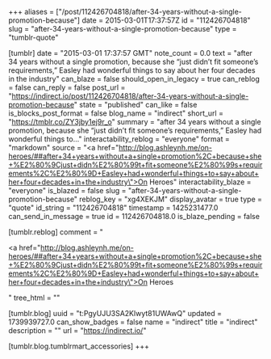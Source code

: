 +++
aliases = ["/post/112426704818/after-34-years-without-a-single-promotion-because"]
date = 2015-03-01T17:37:57Z
id = "112426704818"
slug = "after-34-years-without-a-single-promotion-because"
type = "tumblr-quote"

[tumblr]
date = "2015-03-01 17:37:57 GMT"
note_count = 0.0
text = "after 34 years without a single promotion, because she “just didn’t fit someone’s requirements,” Easley had wonderful things to say about her four decades in the industry"
can_blaze = false
should_open_in_legacy = true
can_reblog = false
can_reply = false
post_url = "https://indirect.io/post/112426704818/after-34-years-without-a-single-promotion-because"
state = "published"
can_like = false
is_blocks_post_format = false
blog_name = "indirect"
short_url = "https://tmblr.co/ZY3jby1ej9r_o"
summary = "after 34 years without a single promotion, because she “just didn’t fit someone’s requirements,” Easley had wonderful things to..."
interactability_reblog = "everyone"
format = "markdown"
source = "<a href=\"http://blog.ashleynh.me/on-heroes/##after+34+years+without+a+single+promotion%2C+because+she+%E2%80%9Cjust+didn%E2%80%99t+fit+someone%E2%80%99s+requirements%2C%E2%80%9D+Easley+had+wonderful+things+to+say+about+her+four+decades+in+the+industry\">On Heroes</a>"
interactability_blaze = "everyone"
is_blazed = false
slug = "after-34-years-without-a-single-promotion-because"
reblog_key = "xg4XEKJM"
display_avatar = true
type = "quote"
id_string = "112426704818"
timestamp = 1425231477.0
can_send_in_message = true
id = 112426704818.0
is_blaze_pending = false

[tumblr.reblog]
comment = "<p><a href=\"http://blog.ashleynh.me/on-heroes/##after+34+years+without+a+single+promotion%2C+because+she+%E2%80%9Cjust+didn%E2%80%99t+fit+someone%E2%80%99s+requirements%2C%E2%80%9D+Easley+had+wonderful+things+to+say+about+her+four+decades+in+the+industry\">On Heroes</a></p>"
tree_html = ""

[tumblr.blog]
uuid = "t:PgyUJU3SA2Klwyt81UWAwQ"
updated = 1739939727.0
can_show_badges = false
name = "indirect"
title = "indirect"
description = ""
url = "https://indirect.io/"

[tumblr.blog.tumblrmart_accessories]
+++
